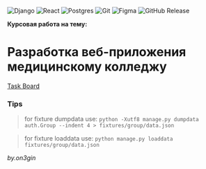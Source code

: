 ![Django](https://img.shields.io/badge/django-%23092E20.svg?style=for-the-badge&logo=django&logoColor=white)
![React](https://img.shields.io/badge/react-%2320232a.svg?style=for-the-badge&logo=react&logoColor=%2361DAFB)
![Postgres](https://img.shields.io/badge/postgres-%23316192.svg?style=for-the-badge&logo=postgresql&logoColor=white)
![Git](https://img.shields.io/badge/git-%23F05033.svg?style=for-the-badge&logo=git&logoColor=white)
![Figma](https://img.shields.io/badge/figma-%23F24E1E.svg?style=for-the-badge&logo=figma&logoColor=white)
![GitHub Release](https://img.shields.io/github/v/release/on3ginnn/almetMedCollege)

**Курсовая работа на тему:**
# Разработка веб-приложения медицинскому колледжу

[Task Board](https://miro.com/app/board/uXjVLoqocHY=/)

### Tips  
> for fixture dumpdata use: 
`python -Xutf8 manage.py dumpdata auth.Group --indent 4 > fixtures/group/data.json`  

> for fixture loaddata use: 
`python manage.py loaddata fixtures/group/data.json` 

*by.on3gin*
